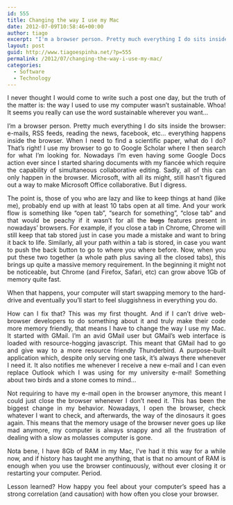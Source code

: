 ```yaml
---
id: 555
title: Changing the way I use my Mac
date: 2012-07-09T10:58:46+00:00
author: tiago
excerpt: "I'm a browser person. Pretty much everything I do sits inside the browser: e-mails, RSS feeds, reading the news, facebook, etc... everything happens inside the browser. "
layout: post
guid: http://www.tiagoespinha.net/?p=555
permalink: /2012/07/changing-the-way-i-use-my-mac/
categories:
  - Software
  - Technology
---
```

<p style="text-align: justify;">
  I never thought I would come to write such a post one day, but the truth of the matter is: the way I used to use my computer wasn&#8217;t sustainable. Whoa! It seems you really can use the word sustainable wherever you want&#8230;
</p>

<p style="text-align: justify;">
  I&#8217;m a browser person. Pretty much everything I do sits inside the browser: e-mails, RSS feeds, reading the news, facebook, etc&#8230; everything happens inside the browser. When I need to find a scientific paper, what do I do? That&#8217;s right! I use my browser to go to Google Scholar where I then search for what I&#8217;m looking for. Nowadays I&#8217;m even having some Google Docs action ever since I started sharing documents with my fiancée which require the capability of simultaneous collaborative editing. Sadly, all of this can only happen in the browser. Microsoft, with all its might, still hasn&#8217;t figured out a way to make Microsoft Office collaborative. But I digress.
</p>

<p style="text-align: justify;">
  The point is, those of you who are lazy and like to keep things at hand (like me), probably end up with at least 10 tabs open at all time. And your work flow is something like &#8220;open tab&#8221;, &#8220;search for something&#8221;, &#8220;close tab&#8221; and that would be peachy if it wasn&#8217;t for all the <del>bugs</del> features present in nowadays&#8217; browsers. For example, if you close a tab in Chrome, Chrome will still keep that tab stored just in case you made a mistake and want to bring it back to life. Similarly, all your path within a tab is stored, in case you want to push the back button to go to where you where before. Now, when you put these two together (a whole path plus saving all the closed tabs), this brings up quite a massive memory requirement. In the beginning it might not be noticeable, but Chrome (and Firefox, Safari, etc) can grow above 1Gb of memory quite fast.
</p>

<p style="text-align: justify;">
  When that happens, your computer will start swapping memory to the hard-drive and eventually you&#8217;ll start to feel sluggishness in everything you do.
</p>

<p style="text-align: justify;">
  How can I fix that? This was my first thought. And if I can&#8217;t drive web-browser developers to do something about it and truly make their code more memory friendly, that means I have to change the way I use my Mac. It started with GMail. I&#8217;m an avid GMail user but GMail&#8217;s web interface is loaded with resource-hogging javascript. This meant that GMail had to go and give way to a more resource friendly Thunderbird. A purpose-built application which, despite only serving one task, it&#8217;s always there whenever I need it. It also notifies me whenever I receive a new e-mail and I can even replace Outlook which I was using for my university e-mail! Something about two birds and a stone comes to mind&#8230;
</p>

<p style="text-align: justify;">
  Not requiring to have my e-mail open in the browser anymore, this meant I could just close the browser whenever I don&#8217;t need it. This has been the biggest change in my behavior. Nowadays, I open the browser, check whatever I want to check, and afterwards, the way of the dinosaurs it goes again. This means that the memory usage of the browser never goes up like mad anymore, my computer is always snappy and all the frustration of dealing with a slow as molasses computer is gone.
</p>

<p style="text-align: justify;">
  Nota bene, I have 8Gb of RAM in my Mac, I&#8217;ve had it this way for a while now, and if history has taught me anything, that is that no amount of RAM is enough when you use the browser continuously, without ever closing it or restarting your computer. Period.
</p>

<p style="text-align: justify;">
  Lesson learned? How happy you feel about your computer&#8217;s speed has a strong correlation (and causation) with how often you close your browser.
</p>